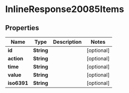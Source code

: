 
# InlineResponse20085Items

## Properties
Name | Type | Description | Notes
------------ | ------------- | ------------- | -------------
**id** | **String** |  |  [optional]
**action** | **String** |  |  [optional]
**time** | **String** |  |  [optional]
**value** | **String** |  |  [optional]
**iso6391** | **String** |  |  [optional]




